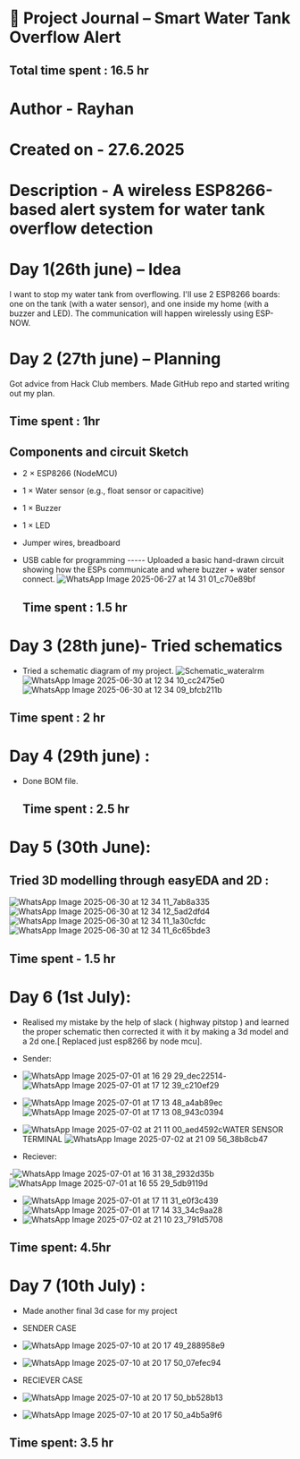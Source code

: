 # 📓 Project Journal – Smart Water Tank Overflow Alert
## Total time spent : 16.5 hr
# Author - Rayhan 
# Created on - 27.6.2025
# Description - A wireless ESP8266-based alert system for water tank overflow detection
# Day 1(26th june) – Idea 
I want to stop my water tank from overflowing. I'll use 2 ESP8266 boards: one on the tank (with a water sensor), and one inside my home (with a buzzer and LED). The communication will happen wirelessly using ESP-NOW.

# Day 2 (27th june) – Planning
Got advice from Hack Club members. Made GitHub repo and started writing out my plan.
## Time spent : 1hr
## Components and circuit Sketch
- 2 × ESP8266 (NodeMCU)
- 1 × Water sensor (e.g., float sensor or capacitive)
- 1 × Buzzer
- 1 × LED
- Jumper wires, breadboard
- USB cable for programming
----- Uploaded a basic hand-drawn circuit showing how the ESPs communicate and where buzzer + water sensor connect.
  ![WhatsApp Image 2025-06-27 at 14 31 01_c70e89bf](https://github.com/user-attachments/assets/50b4b1f6-143b-49b5-a914-9f3008202d1d)

  ## Time spent : 1.5 hr
# Day 3 (28th june)- Tried schematics
- Tried a schematic diagram of my project.
![Schematic_wateralrm](https://github.com/user-attachments/assets/eebf3a0b-ef7a-480d-8f08-b981004aeb6e)
![WhatsApp Image 2025-06-30 at 12 34 10_cc2475e0](https://github.com/user-attachments/assets/059fc8fb-981d-4c1a-aa63-70ebd412b156)
![WhatsApp Image 2025-06-30 at 12 34 09_bfcb211b](https://github.com/user-attachments/assets/398f1a96-b9b9-46d6-aca8-1a2206f5f274)

## Time spent : 2 hr
# Day 4 (29th june) :
- Done BOM file.
  
  ## Time spent : 2.5 hr
# Day 5 (30th June):
## Tried 3D modelling through easyEDA and 2D :
![WhatsApp Image 2025-06-30 at 12 34 11_7ab8a335](https://github.com/user-attachments/assets/2bf5cd0a-0144-467d-b1ce-9654c10bd769)
![WhatsApp Image 2025-06-30 at 12 34 12_5ad2dfd4](https://github.com/user-attachments/assets/fe2f1f2a-d87e-443c-a7c8-b504fb7fef77)
![WhatsApp Image 2025-06-30 at 12 34 11_1a30cfdc](https://github.com/user-attachments/assets/db302921-4702-478f-bcb2-e59fd8d86755)
![WhatsApp Image 2025-06-30 at 12 34 11_6c65bde3](https://github.com/user-attachments/assets/82f740bb-a2f4-4c70-aa8a-911fe988659b)
## Time spent - 1.5 hr

# Day 6 (1st July):
- Realised my mistake by the help of slack ( highway pitstop ) and learned the proper schematic then corrected it with it by making a 3d model and a 2d one.[ Replaced just esp8266 by node mcu].
  
- Sender:
- ![WhatsApp Image 2025-07-01 at 16 29 29_dec22514](https://github.com/user-attachments/assets/41c3cec6-2fbb-4b07-a341-1a4a341c0b3f)- ![WhatsApp Image 2025-07-01 at 17 12 39_c210ef29](https://github.com/user-attachments/assets/88adcebc-6834-47e5-93bc-4902c737a16e)
- ![WhatsApp Image 2025-07-01 at 17 13 48_a4ab89ec](https://github.com/user-attachments/assets/229c79cc-cc56-40e9-86dc-f7dc0e4e5da5)![WhatsApp Image 2025-07-01 at 17 13 08_943c0394](https://github.com/user-attachments/assets/3790ac22-9cc3-4902-ab63-6e0f6914ef86)
- ![WhatsApp Image 2025-07-02 at 21 11 00_aed4592c](https://github.com/user-attachments/assets/a302e578-aa64-4a11-b60d-cb723e8dbcc1)WATER SENSOR TERMINAL ![WhatsApp Image 2025-07-02 at 21 09 56_38b8cb47](https://github.com/user-attachments/assets/59f57b0b-4478-466f-bc43-0633fce474a4)



- Reciever:
  
-![WhatsApp Image 2025-07-01 at 16 31 38_2932d35b](https://github.com/user-attachments/assets/cd306739-67cd-445e-9b72-b3bd0bfd26fb)![WhatsApp Image 2025-07-01 at 16 55 29_5db9119d](https://github.com/user-attachments/assets/cfd39241-0cff-4b33-b213-c74d9a9bd4a5)
- ![WhatsApp Image 2025-07-01 at 17 11 31_e0f3c439](https://github.com/user-attachments/assets/fabd879e-2cf1-458a-8a7c-ac632f2e448e)![WhatsApp Image 2025-07-01 at 17 14 33_34c9aa28](https://github.com/user-attachments/assets/29e2e4f0-709c-4e22-9059-5ddbbda1cbff)
- ![WhatsApp Image 2025-07-02 at 21 10 23_791d5708](https://github.com/user-attachments/assets/6fcd8594-e406-45f4-bf27-f52d050300e5)




## Time spent: 4.5hr

# Day 7 (10th July) : 
- Made another final 3d case for my project 
- SENDER CASE
- ![WhatsApp Image 2025-07-10 at 20 17 49_288958e9](https://github.com/user-attachments/assets/8ae02381-57a2-4b18-b57c-1e017bcd2156)
- ![WhatsApp Image 2025-07-10 at 20 17 50_07efec94](https://github.com/user-attachments/assets/64262f74-50df-4a31-b4ca-2c78a8030716)

- RECIEVER CASE
- ![WhatsApp Image 2025-07-10 at 20 17 50_bb528b13](https://github.com/user-attachments/assets/b7d3a98d-baea-424f-b5de-5bea7dc1ebff)
- ![WhatsApp Image 2025-07-10 at 20 17 50_a4b5a9f6](https://github.com/user-attachments/assets/a43f5dec-1819-412d-a638-7d557dfed8ab)

## Time spent: 3.5 hr
